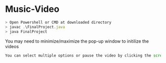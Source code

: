 # Music-Video
```Javascript
> Open Powershell or CMD at downloaded directory
> javac .\FinalProject.java
> java FinalProject
```
You may need to minimize/maximize the pop-up window to initilize the videos 
```Javascript
You can select multiple options or pause the video by clicking the screen
```
